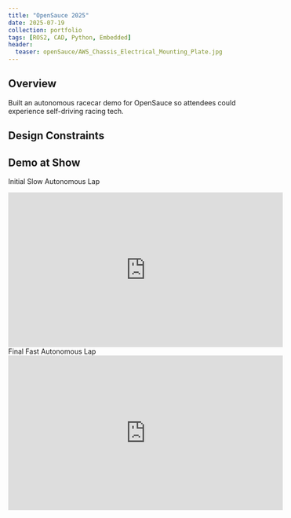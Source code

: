 ```yaml
---
title: "OpenSauce 2025"
date: 2025-07-19
collection: portfolio
tags: [ROS2, CAD, Python, Embedded]
header:
  teaser: openSauce/AWS_Chassis_Electrical_Mounting_Plate.jpg
---
```


## Overview
Built an autonomous racecar demo for OpenSauce so attendees could experience self-driving racing tech.

## Design Constraints


## Demo at Show
Initial Slow Autonomous Lap
<iframe width="560" height="315" 
        src="https://www.youtube.com/embed/h1-yFdrnhTQ?autoplay=1&mute=1&loop=1&playlist=h1-yFdrnhTQ" 
        title="YouTube video player" 
        frameborder="0" 
        allow="accelerometer; autoplay; clipboard-write; encrypted-media; gyroscope; picture-in-picture" 
        allowfullscreen>
</iframe>
<br>
Final Fast Autonomous Lap
<iframe width="560" height="315" 
        src="https://www.youtube.com/embed/Mi3047i9aY0?autoplay=1&mute=1&loop=1&playlist=Mi3047i9aY0" 
        title="YouTube video player" 
        frameborder="0" 
        allow="accelerometer; autoplay; clipboard-write; encrypted-media; gyroscope; picture-in-picture" 
        allowfullscreen>
</iframe>
